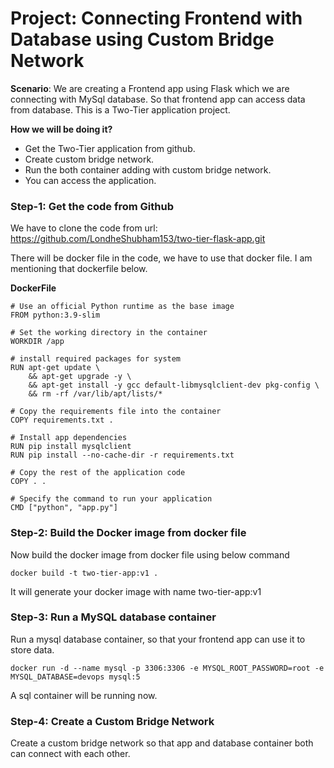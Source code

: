 # Project: Connecting Frontend with Database using Custom Bridge Network

**Scenario**: We are creating a Frontend app using Flask which we are connecting with MySql database. So that frontend app can access data from database. This is a Two-Tier application project.

**How we will be doing it?**
- Get the Two-Tier application from github.
- Create custom bridge network.
- Run the both container adding with custom bridge network.
- You can access the application.

### Step-1: Get the code from Github

We have to clone the code from url: https://github.com/LondheShubham153/two-tier-flask-app.git

There will be docker file in the code, we have to use that docker file. I am mentioning that dockerfile below.

**DockerFile**
```
# Use an official Python runtime as the base image
FROM python:3.9-slim

# Set the working directory in the container
WORKDIR /app

# install required packages for system
RUN apt-get update \
    && apt-get upgrade -y \
    && apt-get install -y gcc default-libmysqlclient-dev pkg-config \
    && rm -rf /var/lib/apt/lists/*

# Copy the requirements file into the container
COPY requirements.txt .

# Install app dependencies
RUN pip install mysqlclient
RUN pip install --no-cache-dir -r requirements.txt

# Copy the rest of the application code
COPY . .

# Specify the command to run your application
CMD ["python", "app.py"]
```

### Step-2: Build the Docker image from docker file

Now build the docker image from docker file using below command

```
docker build -t two-tier-app:v1 .
```

It will generate your docker image with name two-tier-app:v1

### Step-3: Run a MySQL database container 

Run a mysql database container, so that your frontend app can use it to store data.

```
docker run -d --name mysql -p 3306:3306 -e MYSQL_ROOT_PASSWORD=root -e MYSQL_DATABASE=devops mysql:5
```

A sql container will be running now.

### Step-4: Create a Custom Bridge Network 

Create a custom bridge network so that app and database container both can connect with each other.

